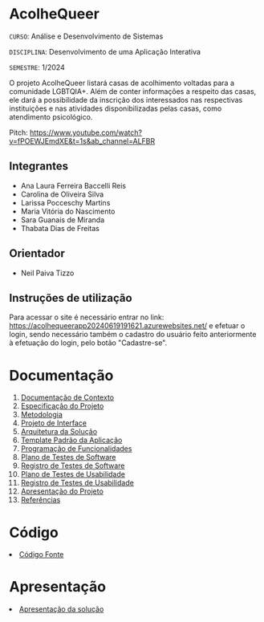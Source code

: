 # AcolheQueer

`CURSO`: Análise e Desenvolvimento de Sistemas

`DISCIPLINA`: Desenvolvimento de uma Aplicação Interativa

`SEMESTRE`: 1/2024

O projeto AcolheQueer listará casas de acolhimento voltadas para a comunidade LGBTQIA+. Além de conter informações a respeito das casas, ele dará a possibilidade da inscrição dos interessados nas respectivas instituições e nas atividades disponibilizadas pelas casas, como atendimento psicológico.

Pitch: https://www.youtube.com/watch?v=fPOEWJEmdXE&t=1s&ab_channel=ALFBR

## Integrantes

* Ana Laura Ferreira Baccelli Reis
* Carolina de Oliveira Silva
* Larissa Pocceschy Martins
* Maria Vitória do Nascimento
* Sara Guanais de Miranda
* Thabata Dias de Freitas

## Orientador

* Neil Paiva Tizzo

## Instruções de utilização

Para acessar o site é necessário entrar no link: https://acolhequeerapp20240619191621.azurewebsites.net/ e efetuar o login, sendo necessário também o cadastro do usuário feito anteriormente à efetuação do login, pelo botão "Cadastre-se".

# Documentação

<ol>
<li><a href="docs/01-Documentação de Contexto.md"> Documentação de Contexto</a></li>
<li><a href="docs/02-Especificação do Projeto.md"> Especificação do Projeto</a></li>
<li><a href="docs/03-Metodologia.md"> Metodologia</a></li>
<li><a href="docs/04-Projeto de Interface.md"> Projeto de Interface</a></li>
<li><a href="docs/05-Arquitetura da Solução.md"> Arquitetura da Solução</a></li>
<li><a href="docs/06-Template Padrão da Aplicação.md"> Template Padrão da Aplicação</a></li>
<li><a href="docs/07-Programação de Funcionalidades.md"> Programação de Funcionalidades</a></li>
<li><a href="docs/08-Plano de Testes de Software.md"> Plano de Testes de Software</a></li>
<li><a href="docs/09-Registro de Testes de Software.md"> Registro de Testes de Software</a></li>
<li><a href="docs/10-Plano de Testes de Usabilidade.md"> Plano de Testes de Usabilidade</a></li>
<li><a href="docs/11-Registro de Testes de Usabilidade.md"> Registro de Testes de Usabilidade</a></li>
<li><a href="docs/12-Apresentação do Projeto.md"> Apresentação do Projeto</a></li>
<li><a href="docs/13-Referências.md"> Referências</a></li>
</ol>

# Código

<li><a href="src/README.md"> Código Fonte</a></li>

# Apresentação

<li><a href="presentation/README.md"> Apresentação da solução</a></li>
